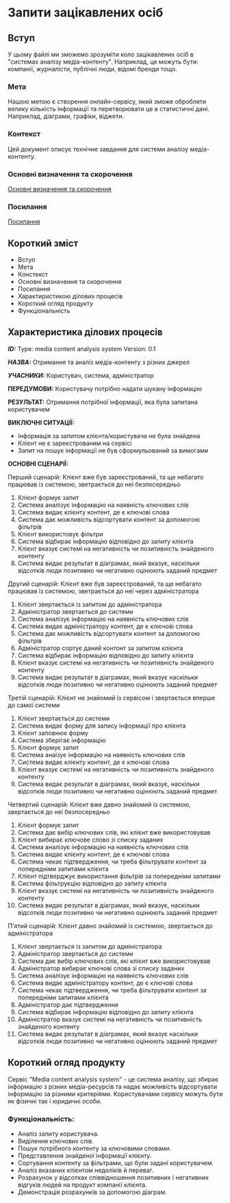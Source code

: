 # Запити зацікавлених осіб

## Вступ

У цьому файлі ми зможемо зрозуміти коло зацікавлених осіб в "системах аналізу медіа-контенту". Наприклад, це можуть бути: компанії, журналісти, публічні люди, відомі бренди тощо. 

### Мета 

Нашою метою є створення онлайн-сервісу, який зможе обробляти велику кількість інформації та перетворювати це в статистичні дані. Наприклад, діаграми, графіки, віджети.

### Контекст

Цей документ описує технічне завдання для системи аналізу медіа-контенту.

### Основні визначення та скорочення

[Основні визначення та скорочення](https://github.com/YaroslavEls/media-content-analyzing-system/blob/master/docs/requirements/state-of-the-art.md#%D0%BE%D1%81%D0%BD%D0%BE%D0%B2%D0%BD%D1%96-%D0%B2%D0%B8%D0%B7%D0%BD%D0%B0%D1%87%D0%B5%D0%BD%D0%BD%D1%8F)

### Посилання

[Посилання](https://github.com/YaroslavEls/media-content-analyzing-system/blob/master/docs/requirements/state-of-the-art.md#%D0%BF%D0%BE%D1%81%D0%B8%D0%BB%D0%B0%D0%BD%D0%BD%D1%8F)

## Короткий зміст

* Вступ
* Мета
* Констекст
* Основні визначення та скорочення
* Посилання
* Характиристикою ділових процесів
* Короткий огляд продукту
* Функціональність

## Характеристика ділових процесів
 
***ID:*** Type: media content analysis system Version: 0.1
    
***НАЗВА:*** Отримання та аналіз медіа-контенту з різних джерел

***УЧАСНИКИ:*** Користувач, система, адміністратор

**ПЕРЕДУМОВИ:** Користувачу потрібно надати шукану інформацію

**РЕЗУЛЬТАТ:** Отримання потрібної інформації, яка була запитана користувачем

**ВИКЛЮЧНІ СИТУАЦІЇ:**
* Інформація за запитом клієнта/користувача не була знайдена
* Клієнт не є зареєстрованим на сервісі
* Запит на пошук інформації не був сформульований за вимогами

**ОСНОВНІ СЦЕНАРІЇ:**

Перший сценарій:
Клієнт вже був зареєстрований, та ще небагато працював із системою, зветрається до неї безпосередньо
1. Клієнт формує запит
2. Система аналізує інформацію на наявність ключових слів
3. Система видає клієнту контент, де є ключові слова
4. Система дає можливість відсортувати контент за допомогою фільтрів
5. Клієнт використовує фільтри
6. Система відбирає інформацію відповідно до запиту клієнта
7. Клієнт вказує системі на негативність чи позитивність знайденого контенту
8. Система видає результат в діаграмах, який вказує, наскільки відсотків люди позитивно чи негативно оцінюють заданий предмет

Другий сценарій:
Клієнт вже був зареєстрований, та ще небагато працював із системою, зветрається до неї через адміністратора
1. Клієнт звертається із запитом до адміністратора
2. Адміністратор звертається до системи
3. Система аналізує інформацію на наявність ключових слів
4. Система видає адміністратору контент, де є ключові слова
5. Система дає можливість відсортувати контент за допомогою фільтрів
6. Адміністратор сортує даний контонт за запитом клієнта
7. Система відбирає інформацію відповідно до запиту клієнта
8. Клієнт вказує системі на негативність чи позитивність знайденого контенту
9. Система видає результат в діаграмах, який вказує наскільки відсотків люди позитивно чи негативно оцінюють заданий предмет

Третій сценарій:
Клієнт не знайомий із сервісом і звертається вперше до самої системи
1. Клієнт звертається до системи
2. Система видає форму для запису інформації про клієнта
3. Клієнт заповнює форму
4. Система зберігає інформацію 
5. Клієнт формує запит
6. Система анаізує інформацію на наявність ключових слів
7. Система видає клієнту контент, де є ключові слова
8. Клієнт вказує системі на негативність чи позитивність знайденого контенту
9. Система видає результат в діаграмах, який вказує, наскільки відсотків люди позитивно чи негативно оцінюють заданий предмет

Четвертий сценарій:
Клієнт вже давно знайомий із системою, звертається до неї безпосередньо
1. Клієнт формує запит
2. Система дає вибір ключових слів, які клієнт вже використовував
3. Клієнт вибирає ключове слово зі списку заданих
4. Система аналізує інформацію на наявність ключових слів
5. Система видає клієнту контент, де є ключові слова
6. Система чекає підтвердження, чи треба фільтрувати контент за попередніми запитами клієнта
7. Клієнт підтверджує використання фільтрів за попередніми запитами
9. Система фільтруєцію відповідно до запиту клієнта
10. Клієнт вказує системі на негативність чи позитивність знайденого контенту
11. Система видає результат в діаграмах, який вказує, наскільки відсотків люди позитивно чи негативно оцінюють заданий предмет

П'ятий сценарій:
Клієнт давно знайомий із системою, звертається до адміністратора
1. Клієнт звертається із запитом до адміністратора
2. Адміністратор звертається до системи
3. Система дає вибір ключових слів, які клієнт вже використовував
4. Адміністратор вибирає ключові слова зі списку заданих
5. Система аналізує інформацію на наявність ключових слів
6. Система видає адміністратору контент, де є ключові слова
7. Система чекає підтвердження, чи треба фільтрувати контент за попередніми запитами клієнта
8. Адміністратор дає підтвердження
9. Система відбирає інформацію відповідно до запиту клієнта
10. Адміністратор вказує системі на негативність чи позитивність знайденого контенту
11. Система видає результат в діаграмах, який вказує наскільки відсотків люди позитивно чи негативно оцінюють заданий предмет

## Короткий огляд продукту

Сервіс "Media content analysis system" - це система аналізу, що збирає інформацію з різних медіа-ресурсів та надає можливість відсортувати інформацію за різними критеріями.
Користувачами сервісу можуть бути як фізичні так і юридичні особи.

### Функціональність:

* Аналіз запиту користувача.
* Виділення ключових слів.
* Пошук потрібного контенту за ключовими словами.
* Представлення знайденої інформації клієнту.
* Сортування контенту за фільтрами, що були задані користувачем. 
* Аналіз  вказаних  клієнтом недоліків й переваг.
* Розрахунок у відсотках співвідношення позитивних і негативних відгуків людей на продукт компанії клієнта.
* Демонстрація розрахунків за допомогою діаграм.